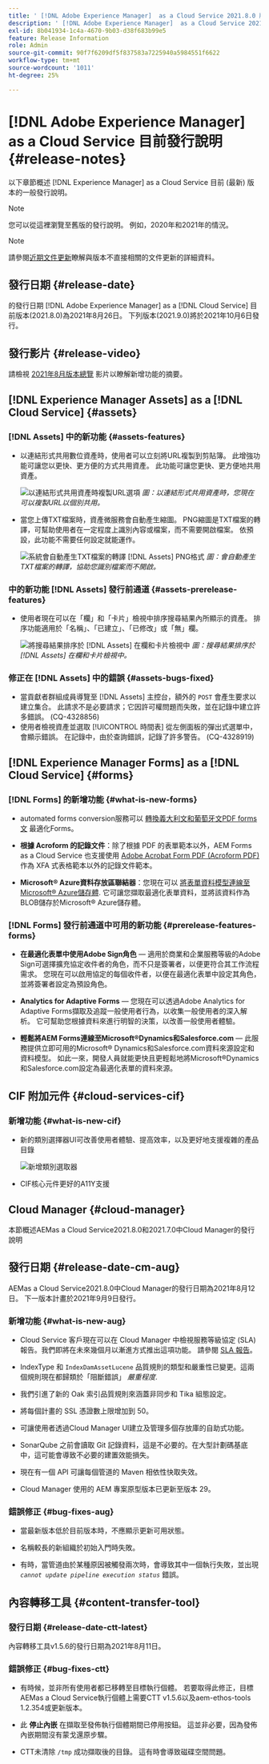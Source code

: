 ```yaml
---
title: ' [!DNL Adobe Experience Manager]  as a Cloud Service 2021.8.0 版發行說明。'
description: ' [!DNL Adobe Experience Manager]  as a Cloud Service 2021.8.0 版發行說明。'
exl-id: 8b041934-1c4a-4670-9b03-d38f683b99e5
feature: Release Information
role: Admin
source-git-commit: 90f7f6209df5f837583a7225940a5984551f6622
workflow-type: tm+mt
source-wordcount: '1011'
ht-degree: 25%

---
```


# [!DNL Adobe Experience Manager] as a Cloud Service 目前發行說明 {#release-notes}

以下章節概述 [!DNL Experience Manager] as a Cloud Service 目前 (最新) 版本的一般發行說明。

>[!NOTE]
>
>您可以從這裡瀏覽至舊版的發行說明。 例如，2020年和2021年的情況。

>[!NOTE]
>
>請參閱[近期文件更新](https://experienceleague.adobe.com/docs/experience-manager-release-information/aem-release-updates/doc-updates/documentation-updates.html)瞭解與版本不直接相關的文件更新的詳細資料。

## 發行日期 {#release-date}

的發行日期 [!DNL Adobe Experience Manager] as a [!DNL Cloud Service] 目前版本(2021.8.0)為2021年8月26日。
下列版本(2021.9.0)將於2021年10月6日發行。

## 發行影片 {#release-video}

請檢視 [2021年8月版本總覽](https://video.tv.adobe.com/v/336277) 影片以瞭解新增功能的摘要。

## [!DNL Experience Manager Assets] as a [!DNL Cloud Service] {#assets}

### [!DNL Assets] 中的新功能 {#assets-features}

* 以連結形式共用數位資產時，使用者可以立刻將URL複製到剪貼簿。 此增強功能可讓您以更快、更方便的方式共用資產。 此功能可讓您更快、更方便地共用資產。

  ![以連結形式共用資產時複製URL選項](/help/assets/assets/link-share-copy-URL-option.png)
  *圖：以連結形式共用資產時，您現在可以複製URL以個別共用。*

* 當您上傳TXT檔案時，資產微服務會自動產生縮圖。 PNG縮圖是TXT檔案的轉譯，可幫助使用者在一定程度上識別內容或檔案，而不需要開啟檔案。 依預設，此功能不需要任何設定就能運作。

  ![系統會自動產生TXT檔案的轉譯 [!DNL Assets] PNG格式](/help/assets/assets/thumbnail-rendition-txt-file.png)
  *圖：會自動產生TXT檔案的轉譯，協助您識別檔案而不開啟。*

### 中的新功能 [!DNL Assets] 發行前通道 {#assets-prerelease-features}

* 使用者現在可以在「欄」和「卡片」檢視中排序搜尋結果內所顯示的資產。 排序功能適用於「名稱」、「已建立」、「已修改」或「無」欄。

  ![將搜尋結果排序於 [!DNL Assets] 在欄和卡片檢視中](/help/assets/assets/sort-searched-assets.png)
  *圖：搜尋結果排序於 [!DNL Assets] 在欄和卡片檢視中。*

### 修正在 [!DNL Assets] 中的錯誤 {#assets-bugs-fixed}

* 當貢獻者群組成員導覽至 [!DNL Assets] 主控台，額外的 `POST` 會產生要求以建立集合。 此請求不是必要請求；它因許可權問題而失敗，並在記錄中建立許多錯誤。 (CQ-4328856)
* 使用者檢視資產並選取 [!UICONTROL 時間表] 從左側面板的彈出式選單中，會顯示錯誤。 在記錄中，由於查詢錯誤，記錄了許多警告。 (CQ-4328919)

## [!DNL Experience Manager Forms] as a [!DNL Cloud Service] {#forms}

### [!DNL Forms] 的新增功能 {#what-is-new-forms}

* automated forms conversion服務可以 [轉換義大利文和葡萄牙文PDF forms文](https://experienceleague.adobe.com/docs/aem-forms-automated-conversion-service/using/extending-the-default-meta-model.html?#language-specific-meta-model) 最適化Forms。

* **根據 Acroform 的記錄文件**：除了根據 PDF 的表單範本以外，AEM Forms as a Cloud Service 也支援使用 [Adobe Acrobat Form PDF (Acroform PDF)](https://experienceleague.adobe.com/docs/experience-manager-cloud-service/content/forms/adaptive-forms-authoring/authoring-adaptive-forms-foundation-components/generate-document-of-record-for-non-xfa-based-adaptive-forms.html) 作為 XFA 式表格範本以外的記錄文件範本。

* **Microsoft® Azure資料存放區聯結器**：您現在可以 [將表單資料模型連線至Microsoft® Azure儲存體](https://experienceleague.adobe.com/docs/experience-manager-cloud-service/content/forms/integrate/use-form-data-model/configure-azure-storage.html). 它可讓您擷取最適化表單資料，並將該資料作為BLOB儲存於Microsoft® Azure儲存體。

### [!DNL Forms] 發行前通道中可用的新功能 {#prerelease-features-forms}

* **在最適化表單中使用Adobe Sign角色**  — 適用於商業和企業服務等級的Adobe Sign可選擇擴充協定收件者的角色，而不只是簽署者，以便更符合其工作流程需求。 您現在可以啟用協定的每個收件者，以便在最適化表單中設定其角色，並將簽署者設定為預設角色。

* **Analytics for Adaptive Forms**  — 您現在可以透過Adobe Analytics for Adaptive Forms擷取及追蹤一般使用者行為，以收集一般使用者的深入解析。 它可幫助您根據資料來進行明智的決策，以改善一般使用者體驗。

* **輕鬆將AEM Forms連線至Microsoft®Dynamics和Salesforce.com**  — 此服務提供立即可用的Microsoft® Dynamics和Salesforce.com資料來源設定和資料模型。 如此一來，開發人員就能更快且更輕鬆地將Microsoft®Dynamics和Salesforce.com設定為最適化表單的資料來源。

## CIF 附加元件 {#cloud-services-cif}

### 新增功能 {#what-is-new-cif}

* 新的類別選擇器UI可改善使用者體驗、提高效率，以及更好地支援複雜的產品目錄

  ![新增類別選取器](/help/assets/CIF/category-picker.png)

* CIF核心元件更好的A11Y支援

## Cloud Manager {#cloud-manager}

本節概述AEMas a Cloud Service2021.8.0和2021.7.0中Cloud Manager的發行說明

## 發行日期 {#release-date-cm-aug}

AEMas a Cloud Service2021.8.0中Cloud Manager的發行日期為2021年8月12日。
下一版本計畫於2021年9月9日發行。

### 新增功能 {#what-is-new-aug}

* Cloud Service 客戶現在可以在 Cloud Manager 中檢視服務等級協定 (SLA) 報告。我們即將在未來幾個月以漸進方式推出這項功能。
請參閱 [SLA 報告](https://experienceleague.adobe.com/docs/experience-manager-cloud-service/content/implementing/using-cloud-manager/sla-reporting.html)。

* IndexType 和 `IndexDamAssetLucene` 品質規則的類型和嚴重性已變更。這兩個規則現在都歸類於「阻斷錯誤」 *嚴重程度*.

* 我們引進了新的 Oak 索引品質規則來涵蓋非同步和 Tika 組態設定。

* 將每個計畫的 SSL 憑證數上限增加到 50。

* 可讓使用者透過Cloud Manager UI建立及管理多個存放庫的自助式功能。

* SonarQube 之前會讀取 Git 記錄資料，這是不必要的。在大型計劃碼基底中，這可能會導致不必要的建置效能損失。

* 現在有一個 API 可讓每個管道的 Maven 相依性快取失效。

* Cloud Manager 使用的 AEM 專案原型版本已更新至版本 29。

### 錯誤修正 {#bug-fixes-aug}

* 當最新版本低於目前版本時，不應顯示更新可用狀態。

* 名稱較長的新組織於初始入門時失敗。

* 有時，當管道由於某種原因被觸發兩次時，會導致其中一個執行失敗，並出現 *`cannot update pipeline execution status`* 錯誤。

## 內容轉移工具 {#content-transfer-tool}

### 發行日期 {#release-date-ctt-latest}

內容轉移工具v1.5.6的發行日期為2021年8月11日。

### 錯誤修正 {#bug-fixes-ctt}

* 有時候，並非所有使用者都已移轉至目標執行個體。 若要取得此修正，目標AEMas a Cloud Service執行個體上需要CTT v1.5.6以及aem-ethos-tools 1.2.354或更新版本。

* 此 **停止內嵌** 在擷取至發佈執行個體期間已停用按鈕。 這並非必要，因為發佈內嵌期間沒有蒙戈還原步驟。

* CTT未清除 `/tmp` 成功擷取後的目錄。 這有時會導致磁碟空間問題。
